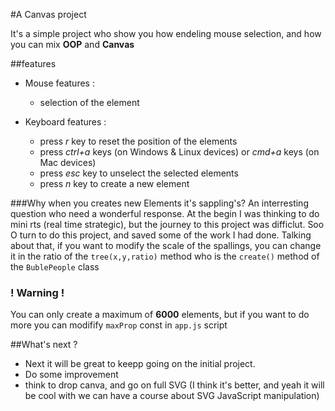 #A Canvas project

It's a simple project who show you how endeling mouse selection, and how you can mix **OOP** and **Canvas** 

##features
- Mouse features :
  - selection of the element

- Keyboard features :
  - press _r_ key to reset the position of the elements 
  - press _ctrl+a_ keys (on Windows & Linux devices) or _cmd+a_ keys (on Mac devices)
  - press _esc_ key to unselect the selected elements
  - press _n_  key to create a new element

###Why when you creates new Elements it's sappling's?
An interresting question who need a wonderful response. At the begin I was thinking to do mini rts (real time strategic), but the journey to this project was difficlut. Soo O turn to do this project, and saved some of the work I had done.
Talking about that, if you want to modify the scale of the spallings, you can change it in the ratio of the `tree(x,y,ratio)` method who is the `create()` method of the `BublePeople` class

### ! Warning !
You can only create a maximum of **6000** elements, but if you want to do more you can modifify `maxProp` const in `app.js` script

##What's next ? 
- Next it will be great to keepp going on the initial project.
- Do some improvement 
- think to drop canva, and go on full SVG (I think it's better, and yeah it will be cool with we can have a course about SVG JavaScript manipulation)
